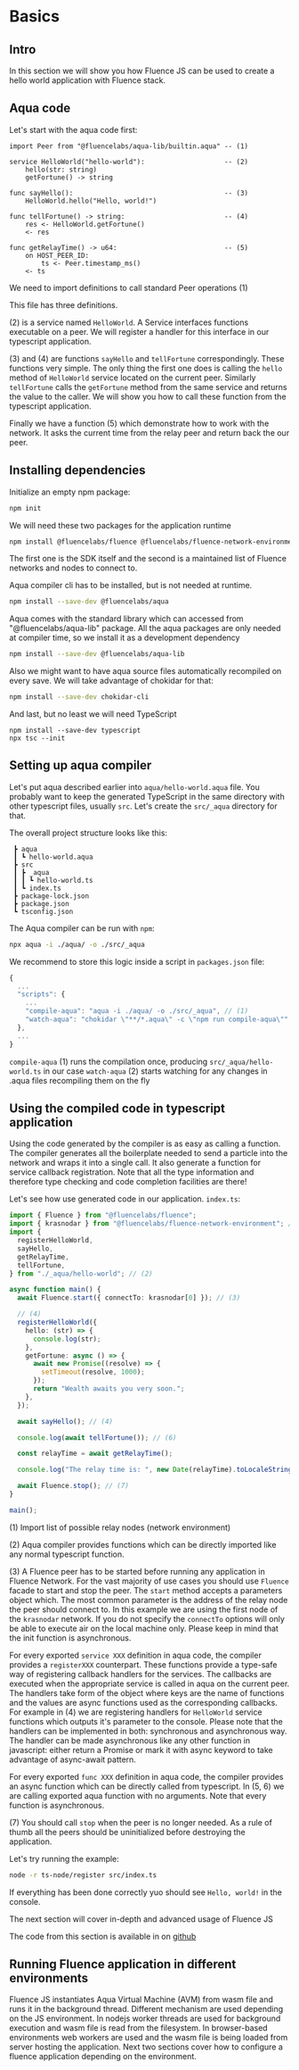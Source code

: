 # Basics

## Intro

In this section we will show you how Fluence JS can be used to create a hello world application with Fluence stack.

## Aqua code

Let's start with the aqua code first:

```
import Peer from "@fluencelabs/aqua-lib/builtin.aqua" -- (1)

service HelloWorld("hello-world"):                    -- (2)
    hello(str: string)
    getFortune() -> string

func sayHello():                                      -- (3)
    HelloWorld.hello("Hello, world!")

func tellFortune() -> string:                         -- (4)
    res <- HelloWorld.getFortune()
    <- res

func getRelayTime() -> u64:                           -- (5)
    on HOST_PEER_ID:
        ts <- Peer.timestamp_ms()
    <- ts
```

We need to import definitions to call standard Peer operations (1)

This file has three definitions.

(2) is a service named `HelloWorld`. A Service interfaces functions executable on a peer. We will register a handler for this interface in our typescript application.

(3) and (4) are functions `sayHello` and `tellFortune` correspondingly. These functions very simple. The only thing the first one does is calling the `hello` method of `HelloWorld` service located on the current peer. Similarly `tellFortune` calls the `getFortune` method from the same service and returns the value to the caller. We will show you how to call these function from the typescript application.

Finally we have a function (5) which demonstrate how to work with the network. It asks the current time from the relay peer and return back the our peer.

## Installing dependencies

Initialize an empty npm package:

```bash
npm init
```

We will need these two packages for the application runtime

```bash
npm install @fluencelabs/fluence @fluencelabs/fluence-network-environment
```

The first one is the SDK itself and the second is a maintained list of Fluence networks and nodes to connect to.

Aqua compiler cli has to be installed, but is not needed at runtime.

```bash
npm install --save-dev @fluencelabs/aqua
```

Aqua comes with the standard library which can accessed from "@fluencelabs/aqua-lib" package. All the aqua packages are only needed at compiler time, so we install it as a development dependency

```bash
npm install --save-dev @fluencelabs/aqua-lib
```

Also we might want to have aqua source files automatically recompiled on every save. We will take advantage of chokidar for that:

```bash
npm install --save-dev chokidar-cli
```

And last, but no least we will need TypeScript

```
npm install --save-dev typescript
npx tsc --init
```

## Setting up aqua compiler

Let's put aqua described earlier into `aqua/hello-world.aqua` file. You probably want to keep the generated TypeScript in the same directory with other typescript files, usually `src`. Let's create the `src/_aqua` directory for that.

The overall project structure looks like this:

```
 ┣ aqua
 ┃ ┗ hello-world.aqua
 ┣ src
 ┃ ┣ _aqua
 ┃ ┃ ┗ hello-world.ts
 ┃ ┗ index.ts
 ┣ package-lock.json
 ┣ package.json
 ┗ tsconfig.json
```

The Aqua compiler can be run with `npm`:

```bash
npx aqua -i ./aqua/ -o ./src/_aqua
```

We recommend to store this logic inside a script in `packages.json` file:

```javascript
{
  ...
  "scripts": {
    ...
    "compile-aqua": "aqua -i ./aqua/ -o ./src/_aqua", // (1)
    "watch-aqua": "chokidar \"**/*.aqua\" -c \"npm run compile-aqua\"" // (2)
  },
  ...
}
```

`compile-aqua` (1) runs the compilation once, producing `src/_aqua/hello-world.ts` in our case `watch-aqua` (2) starts watching for any changes in .aqua files recompiling them on the fly

## Using the compiled code in typescript application

Using the code generated by the compiler is as easy as calling a function. The compiler generates all the boilerplate needed to send a particle into the network and wraps it into a single call. It also generate a function for service callback registration. Note that all the type information and therefore type checking and code completion facilities are there!

Let's see how use generated code in our application. `index.ts`:

```typescript
import { Fluence } from "@fluencelabs/fluence";
import { krasnodar } from "@fluencelabs/fluence-network-environment"; // (1)
import {
  registerHelloWorld,
  sayHello,
  getRelayTime,
  tellFortune,
} from "./_aqua/hello-world"; // (2)

async function main() {
  await Fluence.start({ connectTo: krasnodar[0] }); // (3)

  // (4)
  registerHelloWorld({
    hello: (str) => {
      console.log(str);
    },
    getFortune: async () => {
      await new Promise((resolve) => {
        setTimeout(resolve, 1000);
      });
      return "Wealth awaits you very soon.";
    },
  });

  await sayHello(); // (4)

  console.log(await tellFortune()); // (6)

  const relayTime = await getRelayTime();

  console.log("The relay time is: ", new Date(relayTime).toLocaleString());

  await Fluence.stop(); // (7)
}

main();
```

(1) Import list of possible relay nodes (network environment)

(2) Aqua compiler provides functions which can be directly imported like any normal typescript function.

(3) A Fluence peer has to be started before running any application in Fluence Network. For the vast majority of use cases you should use `Fluence` facade to start and stop the peer. The `start` method accepts a parameters object which. The most common parameter is the address of the relay node the peer should connect to. In this example we are using the first node of the `krasnodar` network. If you do not specify the `connectTo` options will only be able to execute air on the local machine only. Please keep in mind that the init function is asynchronous.

For every exported `service XXX` definition in aqua code, the compiler provides a `registerXXX` counterpart. These functions provide a type-safe way of registering callback handlers for the services. The callbacks are executed when the appropriate service is called in aqua on the current peer. The handlers take form of the object where keys are the name of functions and the values are async functions used as the corresponding callbacks. For example in (4) we are registering handlers for `HelloWorld` service functions which outputs it's parameter to the console. Please note that the handlers can be implemented in both: synchronous and asynchronous way. The handler can be made asynchronous like any other function in javascript: either return a Promise or mark it with async keyword to take advantage of async-await pattern.

For every exported `func XXX` definition in aqua code, the compiler provides an async function which can be directly called from typescript. In (5, 6) we are calling exported aqua function with no arguments. Note that every function is asynchronous.

(7) You should call `stop` when the peer is no longer needed. As a rule of thumb all the peers should be uninitialized before destroying the application.

Let's try running the example:

```bash
node -r ts-node/register src/index.ts
```

If everything has been done correctly yuo should see `Hello, world!` in the console.

The next section will cover in-depth and advanced usage of Fluence JS

The code from this section is available in on [github](https://github.com/fluencelabs/examples/tree/main/fluence-js-examples/hello-world)

## Running Fluence application in different environments

Fluence JS instantiates Aqua Virtual Machine (AVM) from wasm file and runs it in the background thread. Different mechanism are used depending on the JS environment. In nodejs worker threads are used for background execution and wasm file is read from the filesystem. In browser-based environments web workers are used and the wasm file is being loaded from server hosting the application. Next two sections cover how to configure a fluence application depending on the environment.
